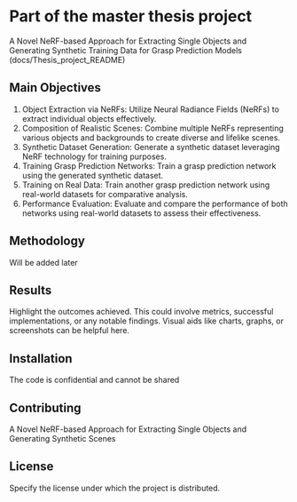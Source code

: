 # Part of the master thesis project

A Novel NeRF-based Approach for Extracting Single Objects and Generating Synthetic Training Data for Grasp Prediction Models 
(docs/Thesis_project_README)

## Main Objectives

  1. Object Extraction via NeRFs: Utilize Neural Radiance Fields (NeRFs) to extract individual objects effectively.
  2. Composition of Realistic Scenes: Combine multiple NeRFs representing various objects and backgrounds to create diverse and lifelike scenes.
  3. Synthetic Dataset Generation: Generate a synthetic dataset leveraging NeRF technology for training purposes.
  4. Training Grasp Prediction Networks: Train a grasp prediction network using the generated synthetic dataset.
  5. Training on Real Data: Train another grasp prediction network using real-world datasets for comparative analysis.
  6. Performance Evaluation: Evaluate and compare the performance of both networks using real-world datasets to assess their effectiveness.

## Methodology
Will be added later

## Results
Highlight the outcomes achieved. This could involve metrics, successful implementations, or any notable findings. Visual aids like charts, graphs, or screenshots can be helpful here.

## Installation
The code is confidential and cannot be shared

## Contributing
A Novel NeRF-based Approach for Extracting Single Objects and Generating Synthetic Scenes  

## License
Specify the license under which the project is distributed.

